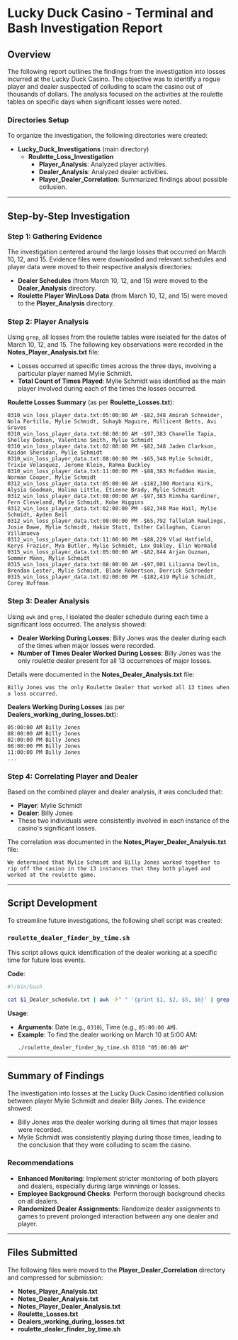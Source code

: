 # Lucky Duck Casino - Terminal and Bash Investigation Report

## Overview
The following report outlines the findings from the investigation into losses incurred at the Lucky Duck Casino. The objective was to identify a rogue player and dealer suspected of colluding to scam the casino out of thousands of dollars. The analysis focused on the activities at the roulette tables on specific days when significant losses were noted.

### Directories Setup
To organize the investigation, the following directories were created:
- **Lucky_Duck_Investigations** (main directory)
  - **Roulette_Loss_Investigation**
    - **Player_Analysis**: Analyzed player activities.
    - **Dealer_Analysis**: Analyzed dealer activities.
    - **Player_Dealer_Correlation**: Summarized findings about possible collusion.


---

## Step-by-Step Investigation

### Step 1: Gathering Evidence
The investigation centered around the large losses that occurred on March 10, 12, and 15. Evidence files were downloaded and relevant schedules and player data were moved to their respective analysis directories:
- **Dealer Schedules** (from March 10, 12, and 15) were moved to the **Dealer_Analysis** directory.
- **Roulette Player Win/Loss Data** (from March 10, 12, and 15) were moved to the **Player_Analysis** directory.

### Step 2: Player Analysis
Using `grep`, all losses from the roulette tables were isolated for the dates of March 10, 12, and 15. The following key observations were recorded in the **Notes_Player_Analysis.txt** file:
- Losses occurred at specific times across the three days, involving a particular player named Mylie Schmidt.
- **Total Count of Times Played**: Mylie Schmidt was identified as the main player involved during each of the times the losses occurred.

**Roulette Losses Summary** (as per **Roulette_Losses.txt**):
```
0310_win_loss_player_data.txt:05:00:00 AM -$82,348 Amirah Schneider, Nola Portillo, Mylie Schmidt, Suhayb Maguire, Millicent Betts, Avi Graves
0310_win_loss_player_data.txt:08:00:00 AM -$97,383 Chanelle Tapia, Shelley Dodson, Valentino Smith, Mylie Schmidt
0310_win_loss_player_data.txt:02:00:00 PM -$82,348 Jaden Clarkson, Kaidan Sheridan, Mylie Schmidt
0310_win_loss_player_data.txt:08:00:00 PM -$65,348 Mylie Schmidt, Trixie Velasquez, Jerome Klein, Rahma Buckley
0310_win_loss_player_data.txt:11:00:00 PM -$88,383 Mcfadden Wasim, Norman Cooper, Mylie Schmidt
0312_win_loss_player_data.txt:05:00:00 AM -$182,300 Montana Kirk, Alysia Goodman, Halima Little, Etienne Brady, Mylie Schmidt
0312_win_loss_player_data.txt:08:00:00 AM -$97,383 Rimsha Gardiner, Fern Cleveland, Mylie Schmidt, Kobe Higgins
0312_win_loss_player_data.txt:02:00:00 PM -$82,348 Mae Hail, Mylie Schmidt, Ayden Beil
0312_win_loss_player_data.txt:08:00:00 PM -$65,792 Tallulah Rawlings, Josie Dawe, Mylie Schmidt, Hakim Stott, Esther Callaghan, Ciaron Villanueva
0312_win_loss_player_data.txt:11:00:00 PM -$88,229 Vlad Hatfield, Kerys Frazier, Mya Butler, Mylie Schmidt, Lex Oakley, Elin Wormald
0315_win_loss_player_data.txt:05:00:00 AM -$82,844 Arjan Guzman, Sommer Mann, Mylie Schmidt
0315_win_loss_player_data.txt:08:00:00 AM -$97,001 Lilianna Devlin, Brendan Lester, Mylie Schmidt, Blade Robertson, Derrick Schroeder
0315_win_loss_player_data.txt:02:00:00 PM -$182,419 Mylie Schmidt, Corey Huffman
```

### Step 3: Dealer Analysis
Using `awk` and `grep`, I isolated the dealer schedule during each time a significant loss occurred. The analysis showed:
- **Dealer Working During Losses**: Billy Jones was the dealer during each of the times when major losses were recorded.
- **Number of Times Dealer Worked During Losses**: Billy Jones was the only roulette dealer present for all 13 occurrences of major losses.

Details were documented in the **Notes_Dealer_Analysis.txt** file:
```
Billy Jones was the only Roulette Dealer that worked all 13 times when a loss occurred.
```

**Dealers Working During Losses** (as per **Dealers_working_during_losses.txt**):
```
05:00:00 AM Billy Jones
08:00:00 AM Billy Jones
02:00:00 PM Billy Jones
08:00:00 PM Billy Jones
11:00:00 PM Billy Jones
...
```

### Step 4: Correlating Player and Dealer
Based on the combined player and dealer analysis, it was concluded that:
- **Player**: Mylie Schmidt
- **Dealer**: Billy Jones
- These two individuals were consistently involved in each instance of the casino's significant losses.

The correlation was documented in the **Notes_Player_Dealer_Analysis.txt** file:
```
We determined that Mylie Schmidt and Billy Jones worked together to rip off the casino in the 13 instances that they both played and worked at the roulette game.
```

---

## Script Development
To streamline future investigations, the following shell script was created:

### `roulette_dealer_finder_by_time.sh`
This script allows quick identification of the dealer working at a specific time for future loss events.

**Code**:
```bash
#!/bin/bash

cat $1_Dealer_schedule.txt | awk -F" " '{print $1, $2, $5, $6}' | grep "$2"
```

**Usage**:
- **Arguments**: Date (e.g., `0310`), Time (e.g., `05:00:00 AM`).
- **Example**: To find the dealer working on March 10 at 5:00 AM:
  ```
  ./roulette_dealer_finder_by_time.sh 0310 "05:00:00 AM"
  ```

---

## Summary of Findings
The investigation into losses at the Lucky Duck Casino identified collusion between player Mylie Schmidt and dealer Billy Jones. The evidence showed:
- Billy Jones was the dealer working during all times that major losses were recorded.
- Mylie Schmidt was consistently playing during those times, leading to the conclusion that they were colluding to scam the casino.

### Recommendations
- **Enhanced Monitoring**: Implement stricter monitoring of both players and dealers, especially during large winnings or losses.
- **Employee Background Checks**: Perform thorough background checks on all dealers.
- **Randomized Dealer Assignments**: Randomize dealer assignments to games to prevent prolonged interaction between any one dealer and player.

---

## Files Submitted
The following files were moved to the **Player_Dealer_Correlation** directory and compressed for submission:
- **Notes_Player_Analysis.txt**
- **Notes_Dealer_Analysis.txt**
- **Notes_Player_Dealer_Analysis.txt**
- **Roulette_Losses.txt**
- **Dealers_working_during_losses.txt**
- **roulette_dealer_finder_by_time.sh**

